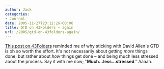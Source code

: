 ```yaml
---
author: Jack
categories:
- Journal
date: 2005-11-27T23:12:26+00:00
title: GTD on 43Folders – again
url: /2005/gtd-on-43folders-again/
---
```


[This post on 43Folders][1] reminded me of why sticking with David Allen's GTD is oh so worth the effort. It's not necessarily about getting _more_ things done, but rather about _how_ things get done &#8211; and being much less stressed about the process. Say it with me now; "**Much&#8230;less&#8230;stressed**." Aaaah.

 [1]: http://www.43folders.com/2005/11/27/ev-gtd/